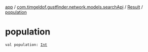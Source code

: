 [app](../../index.md) / [com.timgeldof.gustfinder.network.models.searchApi](../index.md) / [Result](index.md) / [population](./population.md)

# population

`val population: `[`Int`](https://kotlinlang.org/api/latest/jvm/stdlib/kotlin/-int/index.html)